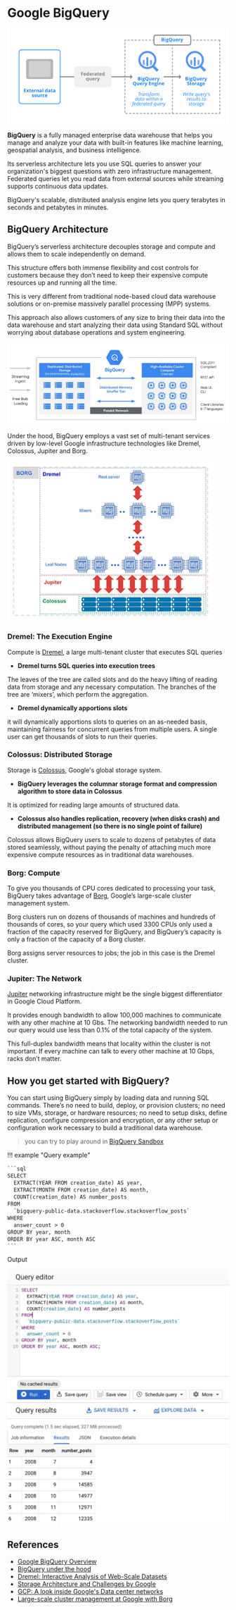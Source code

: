 # Google BigQuery

![bigquery](../pics/bigquery.png)

**BigQuery** is a fully managed enterprise data warehouse that helps you manage and analyze your data with built-in features like machine learning, geospatial analysis, and business intelligence.

Its serverless architecture lets you use SQL queries to answer your organization's biggest questions with zero infrastructure management. Federated queries let you read data from external sources while streaming supports continuous data updates.

BigQuery's scalable, distributed analysis engine lets you query terabytes in seconds and petabytes in minutes.

## BigQuery Architecture

BigQuery’s serverless architecture decouples storage and compute and allows them to scale independently on demand.

This structure offers both immense flexibility and cost controls for customers because they don’t need to keep their expensive compute resources up and running all the time.

This is very different from traditional node-based cloud data warehouse solutions or on-premise massively parallel processing (MPP) systems.

This approach also allows customers of any size to bring their data into the data warehouse and start analyzing their data using Standard SQL without worrying about database operations and system engineering.

![bigquery architecture](../pics/bigquery-architecture.png)

Under the hood, BigQuery employs a vast set of multi-tenant services driven by low-level Google infrastructure technologies like Dremel, Colossus, Jupiter and Borg.

![bigquery under the hood](../pics/bigquery-under-the-hood.png)

### Dremel: The Execution Engine

Compute is [Dremel](https://research.google/pubs/dremel-interactive-analysis-of-web-scale-datasets-2/), a large multi-tenant cluster that executes SQL queries

- **Dremel turns SQL queries into execution trees**

The leaves of the tree are called slots and do the heavy lifting of reading data from storage and any necessary computation. The branches of the tree are ‘mixers’, which perform the aggregation.

- **Dremel dynamically apportions slots**

it will dynamically apportions slots to queries on an as-needed basis, maintaining fairness for concurrent queries from multiple users.
A single user can get thousands of slots to run their queries.

### Colossus: Distributed Storage

Storage is [Colossus](https://cloud.google.com/files/storage_architecture_and_challenges.pdf), Google's global storage system.

- **BigQuery leverages the columnar storage format and compression algorithm to store data in Colossus**

It is optimized for reading large amounts of structured data.

- **Colossus also handles replication, recovery (when disks crash) and distributed management (so there is no single point of failure)**

Colossus allows BigQuery users to scale to dozens of petabytes of data stored seamlessly, without paying the penalty of attaching much more expensive compute resources as in traditional data warehouses.

### Borg: Compute

To give you thousands of CPU cores dedicated to processing your task, BigQuery takes advantage of [Borg](https://research.google/pubs/large-scale-cluster-management-at-google-with-borg/), Google’s large-scale cluster management system.

Borg clusters run on dozens of thousands of machines and hundreds of thousands of cores, so your query which used 3300 CPUs only used a fraction of the capacity reserved for BigQuery, and BigQuery’s capacity is only a fraction of the capacity of a Borg cluster.

Borg assigns server resources to jobs; the job in this case is the Dremel cluster.

### Jupiter: The Network

[Jupiter](https://cloudplatform.googleblog.com/2015/06/A-Look-Inside-Googles-Data-Center-Networks.html) networking infrastructure might be the single biggest differentiator in Google Cloud Platform.

It provides enough bandwidth to allow 100,000 machines to communicate with any other machine at 10 Gbs.
The networking bandwidth needed to run our query would use less than 0.1% of the total capacity of the system.

This full-duplex bandwidth means that locality within the cluster is not important. If every machine can talk to every other machine at 10 Gbps, racks don’t matter.

## How you get started with BigQuery?

You can start using BigQuery simply by loading data and running SQL commands. There’s no need to build, deploy, or provision clusters; no need to size VMs, storage, or hardware resources; no need to setup disks, define replication, configure compression and encryption, or any other setup or configuration work necessary to build a traditional data warehouse.

> you can try to play around in [BigQuery Sandbox](https://cloud.google.com/bigquery/docs/sandbox)

!!! example "Query example"

    ```sql
    SELECT 
      EXTRACT(YEAR FROM creation_date) AS year,
      EXTRACT(MONTH FROM creation_date) AS month,
      COUNT(creation_date) AS number_posts
    FROM
      `bigquery-public-data.stackoverflow.stackoverflow_posts`
    WHERE
      answer_count > 0
    GROUP BY year, month
    ORDER BY year ASC, month ASC
    ```

Output

![bigquery-ui](../pics/bigquery-ui.png)

## References

- [Google BigQuery Overview](https://cloud.google.com/bigquery/docs/introduction)
- [BigQuery under the hood](https://cloud.google.com/blog/products/bigquery/bigquery-under-the-hood)
- [Dremel: Interactive Analysis of Web-Scale Datasets](https://research.google/pubs/dremel-interactive-analysis-of-web-scale-datasets-2/)
- [Storage Architecture and Challenges by Google](https://cloud.google.com/files/storage_architecture_and_challenges.pdf)
- [GCP: A look inside Google's Data center networks](https://cloudplatform.googleblog.com/2015/06/A-Look-Inside-Googles-Data-Center-Networks.html)
- [Large-scale cluster management at Google with Borg](https://research.google/pubs/large-scale-cluster-management-at-google-with-borg/)
